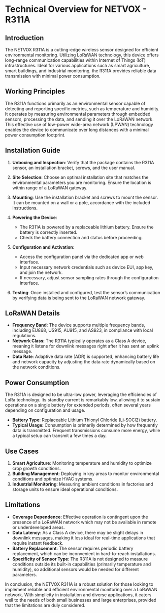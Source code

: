 # Technical Overview for NETVOX - R311A

## Introduction
The NETVOX R311A is a cutting-edge wireless sensor designed for efficient environmental monitoring. Utilizing LoRaWAN technology, this device offers long-range communication capabilities within Internet of Things (IoT) infrastructures. Ideal for various applications such as smart agriculture, smart buildings, and industrial monitoring, the R311A provides reliable data transmission with minimal power consumption.

## Working Principles
The R311A functions primarily as an environmental sensor capable of detecting and reporting specific metrics, such as temperature and humidity. It operates by measuring environmental parameters through embedded sensors, processing the data, and sending it over the LoRaWAN network. This effective use of low-power wide-area network (LPWAN) technology enables the device to communicate over long distances with a minimal power consumption footprint.

## Installation Guide
1. **Unboxing and Inspection**: Verify that the package contains the R311A sensor, an installation bracket, screws, and the user manual.
   
2. **Site Selection**: Choose an optimal installation site that matches the environmental parameters you are monitoring. Ensure the location is within range of a LoRaWAN gateway.

3. **Mounting**: Use the installation bracket and screws to mount the sensor. It can be mounted on a wall or a pole, accordance with the included instructions.

4. **Powering the Device**: 
   - The R311A is powered by a replaceable lithium battery. Ensure the battery is correctly inserted.
   - Check the battery connection and status before proceeding.

5. **Configuration and Activation**:
   - Access the configuration panel via the dedicated app or web interface.
   - Input necessary network credentials such as device EUI, app key, and join the network.
   - If necessary, adjust sensor sampling rates through the configuration interface.

6. **Testing**: Once installed and configured, test the sensor’s communication by verifying data is being sent to the LoRaWAN network gateway.

## LoRaWAN Details
- **Frequency Band**: The device supports multiple frequency bands, including EU868, US915, AU915, and AS923, in compliance with local regulations.
- **Network Class**: The R311A typically operates as a Class A device, meaning it listens for downlink messages right after it has sent an uplink message.
- **Data Rate**: Adaptive data rate (ADR) is supported, enhancing battery life and network capacity by adjusting the data rate dynamically based on the network conditions.

## Power Consumption
The R311A is designed to be ultra-low power, leveraging the efficiencies of LoRa technology. Its standby current is remarkably low, allowing it to sustain operations on a single battery for extended periods, often several years depending on configuration and usage.

- **Battery Type**: Replaceable Lithium Thionyl Chloride (Li-SOCl2) battery.
- **Typical Usage**: Consumption is primarily determined by how frequently data is transmitted. Frequent transmissions consume more energy, while a typical setup can transmit a few times a day.

## Use Cases
1. **Smart Agriculture**: Monitoring temperature and humidity to optimize crop growth conditions.
2. **Building Management**: Deploying in key areas to monitor environmental conditions and optimize HVAC systems.
3. **Industrial Monitoring**: Measuring ambient conditions in factories and storage units to ensure ideal operational conditions.

## Limitations
- **Coverage Dependence**: Effective operation is contingent upon the presence of a LoRaWAN network which may not be available in remote or underdeveloped areas.
- **Data Latency**: As a Class A device, there may be slight delays in downlink messages, making it less ideal for real-time applications that require instant feedback.
- **Battery Replacement**: The sensor requires periodic battery replacement, which can be inconvenient in hard-to-reach installations.
- **Specificity of Sensor Type**: The R311A is not designed to measure conditions outside its built-in capabilities (primarily temperature and humidity), so additional sensors would be needed for different parameters. 

In conclusion, the NETVOX R311A is a robust solution for those looking to implement reliable and efficient environmental monitoring over a LoRaWAN network. With simplicity in installation and diverse applications, it caters well to the needs of both small businesses and large enterprises, provided that the limitations are duly considered.